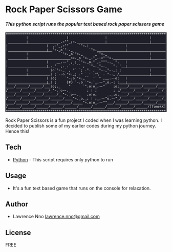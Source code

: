 # Rock Paper Scissors Game
#### _This python script runs the popular text based rock paper scissors game_

![Treasure](https://github.com/Lawrence-Nno/Treasure_Island_Game/blob/main/treasure.png)

Rock Paper Scissors is a fun project I coded when I was learning python. I decided to publish some of my earlier codes during my python journey. Hence this!

## Tech
- [Python] - This script requires only python to run

## Usage
- It's a fun text based game that runs on the console for relaxation.

## Author
- Lawrence Nno lawrence.nno@gmail.com

## License

FREE


[//]: # (These are reference links used in the body of this note and get stripped out when the markdown processor does its job. There is no need to format nicely because it shouldn't be seen. Thanks SO - http://stackoverflow.com/questions/4823468/store-comments-in-markdown-syntax)

   [Python]: <https://www.python.org/>

